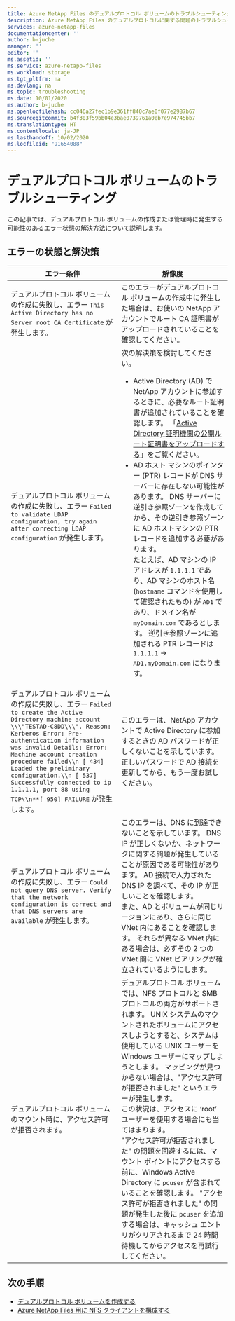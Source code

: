 ```yaml
---
title: Azure NetApp Files のデュアルプロトコル ボリュームのトラブルシューティング | Microsoft Docs
description: Azure NetApp Files のデュアルプロトコルに関する問題のトラブルシューティングに役立つエラー メッセージと解決策について説明します。
services: azure-netapp-files
documentationcenter: ''
author: b-juche
manager: ''
editor: ''
ms.assetid: ''
ms.service: azure-netapp-files
ms.workload: storage
ms.tgt_pltfrm: na
ms.devlang: na
ms.topic: troubleshooting
ms.date: 10/01/2020
ms.author: b-juche
ms.openlocfilehash: cc046a27fec1b9e361ff840c7ae0f077e2987b67
ms.sourcegitcommit: b4f303f59bb04e3bae0739761a0eb7e974745bb7
ms.translationtype: HT
ms.contentlocale: ja-JP
ms.lasthandoff: 10/02/2020
ms.locfileid: "91654088"
---
```

# <a name="troubleshoot-dual-protocol-volumes"></a>デュアルプロトコル ボリュームのトラブルシューティング

この記事では、デュアルプロトコル ボリュームの作成または管理時に発生する可能性のあるエラー状態の解決方法について説明します。

## <a name="error-conditions-and-resolutions"></a>エラーの状態と解決策

|     エラー条件    |     解像度    |
|-|-|
| デュアルプロトコル ボリュームの作成に失敗し、エラー `This Active Directory has no Server root CA Certificate` が発生します。    |     このエラーがデュアルプロトコル ボリュームの作成中に発生した場合は、お使いの NetApp アカウントでルート CA 証明書が アップロードされていることを確認してください。    |
| デュアルプロトコル ボリュームの作成に失敗し、エラー `Failed to validate LDAP configuration, try again after correcting LDAP configuration` が発生します。    |  次の解決策を検討してください。   <ul><li>Active Directory (AD) で NetApp アカウントに参加するときに、必要なルート証明書が追加されていることを確認します。 「[Active Directory 証明機関の公開ルート証明書をアップロードする](create-volumes-dual-protocol.md#upload-active-directory-certificate-authority-public-root-certificate)」をご覧ください。   </li><li>AD ホスト マシンのポインター (PTR) レコードが DNS サーバーに存在しない可能性があります。 DNS サーバーに逆引き参照ゾーンを作成してから、その逆引き参照ゾーンに AD ホストマシンの PTR レコードを追加する必要があります。 <br> たとえば、AD マシンの IP アドレスが `1.1.1.1` であり、AD マシンのホスト名 (`hostname` コマンドを使用して確認されたもの) が `AD1` であり、ドメイン名が `myDomain.com` であるとします。  逆引き参照ゾーンに追加される PTR レコードは `1.1.1.1` -> `AD1.myDomain.com` になります。 </li></ul>  |
| デュアルプロトコル ボリュームの作成に失敗し、エラー `Failed to create the Active Directory machine account \\\"TESTAD-C8DD\\\". Reason: Kerberos Error: Pre-authentication information was invalid Details: Error: Machine account creation procedure failed\\n [ 434] Loaded the preliminary configuration.\\n [ 537] Successfully connected to ip 1.1.1.1, port 88 using TCP\\n**[ 950] FAILURE` が発生します。 |  このエラーは、NetApp アカウントで Active Directory に参加するときの AD パスワードが正しくないことを示しています。 正しいパスワードで AD 接続を更新してから、もう一度お試しください。 |
| デュアルプロトコル ボリュームの作成に失敗し、エラー `Could not query DNS server. Verify that the network configuration is correct and that DNS servers are available` が発生します。 |   このエラーは、DNS に到達できないことを示しています。 DNS IP が正しくないか、ネットワークに関する問題が発生していることが原因である可能性があります。 AD 接続で入力された DNS IP を調べて、その IP が正しいことを確認します。 <br> また、AD とボリュームが同じリージョンにあり、さらに同じ VNet 内にあることを確認します。 それらが異なる VNet 内にある場合は、必ずその 2 つの VNet 間に VNet ピアリングが確立されているようにします。|
| デュアルプロトコル ボリュームのマウント時に、アクセス許可が拒否されます。 | デュアルプロトコル ボリュームでは、NFS プロトコルと SMB プロトコルの両方がサポートされます。  UNIX システムのマウントされたボリュームにアクセスしようとすると、システムは使用している UNIX ユーザーを Windows ユーザーにマップしようとします。 マッピングが見つからない場合は、"アクセス許可が拒否されました" というエラーが発生します。 <br> この状況は、アクセスに ‘root’ ユーザーを使用する場合にも当てはまります。 <br> "アクセス許可が拒否されました" の問題を回避するには、マウント ポイントにアクセスする前に、Windows Active Directory に `pcuser` が含まれていることを確認します。 "アクセス許可が拒否されました" の問題が発生した後に `pcuser` を追加する場合は、キャッシュ エントリがクリアされるまで 24 時間待機してからアクセスを再試行してください。 |

## <a name="next-steps"></a>次の手順  

* [デュアルプロトコル ボリュームを作成する](create-volumes-dual-protocol.md)
* [Azure NetApp Files 用に NFS クライアントを構成する](configure-nfs-clients.md)
